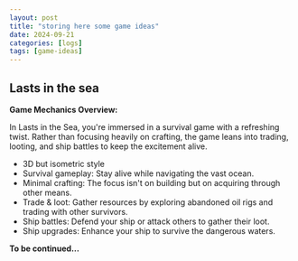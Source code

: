 ```yaml
---
layout: post
title: "storing here some game ideas"
date: 2024-09-21
categories: [logs]
tags: [game-ideas]
---
```


## Lasts in the sea

**Game Mechanics Overview:**

In Lasts in the Sea, you're immersed in a survival game with a refreshing twist. Rather than focusing heavily on crafting, the game leans into trading, looting, and ship battles to keep the excitement alive.

- 3D but isometric style
- Survival gameplay: Stay alive while navigating the vast ocean.
- Minimal crafting: The focus isn't on building but on acquiring through other means.
- Trade & loot: Gather resources by exploring abandoned oil rigs and trading with other survivors.
- Ship battles: Defend your ship or attack others to gather their loot.
- Ship upgrades: Enhance your ship to survive the dangerous waters.

**To be continued...**
